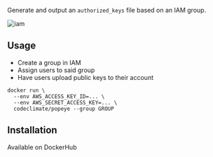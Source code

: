 Generate and output an `authorized_keys` file based on an IAM group.

![iam](http://cdn2.hubspot.net/hub/153377/file-18038864-gif/images/popeye_i_am_what_i_am_t_copy.gif)

## Usage

- Create a group in IAM
- Assign users to said group
- Have users upload public keys to their account

```
docker run \
  --env AWS_ACCESS_KEY_ID=... \
  --env AWS_SECRET_ACCESS_KEY=... \
  codeclimate/popeye --group GROUP
```

## Installation

Available on DockerHub
